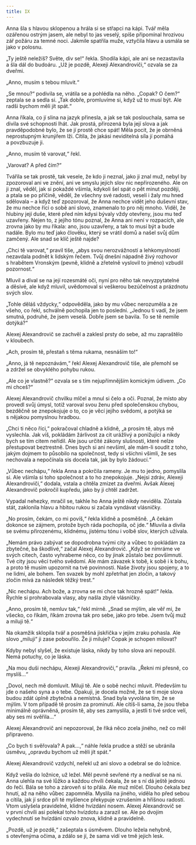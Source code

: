 ```yaml
---
title: IX
---
```


Anna šla s hlavou sklopenou a hrála si se střapci na kápi. Tvář měla ozářenou ostrým jasem, ale nebyl to jas veselý, spíše připomínal hrozivou zář požáru za temné noci. Jakmile spatřila muže, vztyčila hlavu a usmála se jako v polosnu.

„Ty ještě neležíš? Světe, div se!“ řekla. Shodila kápi, ale ani se nezastavila a šla dál do budoáru. „Už je pozdě, Alexeji Alexandroviči,“ ozvala se za dveřmi.

„Anno, musím s tebou mluvit.“

„Se mnou?“ podivila se, vrátila se a pohlédla na něho. „Copak? O čem?“ zeptala se a sedla si. „Tak dobře, promluvíme si, když už to musí být. Ale radši bychom měli jít spát.“

Anna říkala, co jí slina na jazyk přinesla, a jak se tak poslouchala, sama se divila své schopnosti lhát. Jak prostá, přirozená byla její slova a jak pravděpodobné bylo, že se jí prostě chce spát! Měla pocit, že je obrněná neprostupným krunýřem lži. Cítila, že jakási neviditelná síla jí pomáhá a povzbuzuje ji.

„Anno, musím tě varovat,“ řekl.

„Varovat? A před čím?“

Tvářila se tak prostě, tak vesele, že kdo ji neznal, jako ji znal muž, nebyl by zpozoroval ani ve znění, ani ve smyslu jejích slov nic nepřirozeného. Ale on ji znal, věděl, jak si pokaždé všimla, kdykoli šel spát o pět minut později, a ptala se po příčině, věděl, že všechny své radosti, veselí i žaly mu hned sdělovala – a když teď zpozoroval, že Anna nechce vidět jeho duševní stav, že mu nechce říci o sobě ani slovo, znamenalo to pro něj mnoho. Viděl, že hlubiny její duše, které před ním kdysi bývaly vždy otevřeny, jsou mu teď uzavřeny. Nejen to, z jejího tónu poznal, že Anna ani není v rozpacích, ale zrovna jako by mu říkala: ano, jsou uzavřeny, a tak to musí být a bude nadále. Bylo mu teď jako člověku, který se vrátil domů a našel svůj dům zamčený. Ale snad se klíč ještě najde?

„Chci tě varovat,“ pravil tiše, „abys svou nerozvážností a lehkomyslností nezavdala podnět k lidským řečem. Tvůj dnešní nápadně živý rozhovor s hrabětem Vronským (pevně, klidně a zřetelně vyslovil to jméno) vzbudil pozornost.“

Mluvil a díval se na její rozesmáté oči, nyní pro něho tak nevyzpytatelné a děsivé, ale když mluvil, uvědomoval si veškerou bezúčelnost a prázdnotu svých slov.

„Tohle děláš vždycky,“ odpověděla, jako by mu vůbec nerozuměla a ze všeho, co řekl, schválně pochopila jen to poslední. „Jednou ti vadí, že jsem smutná, podruhé, že jsem veselá. Dobře jsem se bavila. To se tě nemile dotýká?“

Alexej Alexandrovič se zachvěl a zaklesl prsty do sebe, až mu zapraštělo v kloubech.

„Ach, prosím tě, přestaň s těma rukama, nesnáším to!“

„Anno, já tě nepoznávám,“ řekl Alexej Alexandrovič tiše, ale přemohl se a zdržel se obvyklého pohybu rukou.

„Ale co je vlastně?“ ozvala se s tím nejupřímnějším komickým údivem. „Co mi chceš?“

Alexej Alexandrovič chvilku mlčel a mnul si čelo a oči. Poznal, že místo aby provedl svůj úmysl, totiž varoval svou ženu před společenskou chybou, bezděčně se znepokojuje o to, co je věcí jejího svědomí, a potýká se s nějakou pomyslnou hradbou.

„Chci ti něco říci,“ pokračoval chladně a klidně, „a prosím tě, abys mě vyslechla. Jak víš, pokládám žárlivost za cit urážlivý a ponižující a nikdy bych se tím citem neřídil. Ale jsou určité zákony slušnosti, které nelze přestupovat beztrestně. Dnes bych si ani nevšiml, ale mám-li soudit z toho, jakým dojmem to působilo na společnost, tedy si všichni všimli, že ses nechovala a nepočínala sis docela tak, jak by bylo žádoucí.“

„Vůbec nechápu,“ řekla Anna a pokrčila rameny. Je mu to jedno, pomyslila si. Ale všimla si toho společnost a to ho znepokojuje. „Nejsi zdráv, Alexeji Alexandroviči,“ dodala, vstala a chtěla zmizet za dveřmi. Avšak Alexej Alexandrovič pokročil kupředu, jako by ji chtěl zadržet.

Vypadal nehezky, mračil se, takhle ho Anna ještě nikdy neviděla. Zůstala stát, zaklonila hlavu a hbitou rukou si začala vyndávat vlásničky.

„No prosím, čekám, co mi povíš,“ řekla klidně a posměšně. „A čekám dokonce se zájmem, protože bych ráda pochopila, oč jde.“ Mluvila a divila se svému přirozenému, klidnému, jistému tónu i volbě slov, kterých užívala.

„Nemám právo zabývat se dopodrobna tvými city a vůbec to pokládám za zbytečné, ba škodlivé,“ začal Alexej Alexandrovič. „Když se nimráme ve svých citech, často vyhrabeme něco, co by jinak zůstalo bez povšimnutí. Tvé city jsou věcí tvého svědomí. Ale mám závazek k tobě, k sobě i k bohu, a proto tě musím upozornit na tvé povinnosti. Naše životy jsou spojeny, a to ne lidmi, ale bohem. Ten svazek by mohl zpřetrhat jen zločin, a takový zločin mívá za následek těžký trest.“

„Nic nechápu. Ach bože, a zrovna se mi chce tak hrozně spát!“ řekla. Rychle si prohrabovala vlasy, aby našla zbylé vlásničky.

„Anno, prosím tě, nemluv tak,“ řekl mírně. „Snad se mýlím, ale věř mi, že všecko, co říkám, říkám zrovna tak pro sebe, jako pro tebe. Jsem tvůj muž a miluji tě.“

Na okamžik sklopila tvář a posměšná jiskřička v jejím zraku pohasla. Ale slovo „miluji“ ji zase pobouřilo. Že ji miluje? Copak je schopen milovat?

Kdyby nebyl slyšel, že existuje láska, nikdy by toho slova ani nepoužil. Nemá potuchy, co je láska.

„Na mou duši nechápu, Alexeji Alexandroviči,“ pravila. „Řekni mi přesně, co myslíš…“

„Dovol, nech mě domluvit. Miluji tě. Ale o sobě nechci mluvit. Především tu jde o našeho syna a o tebe. Opakuji, je docela možné, že se ti moje slova budou zdát úplně zbytečná a nemístná. Snad byla vyvolána tím, že se mýlím. V tom případě tě prosím za prominutí. Ale cítíš-li sama, že jsou třeba minimálně oprávněná, prosím tě, aby ses zamyslila, a jestli ti tvé srdce velí, aby ses mi svěřila…“

Alexej Alexandrovič ani nepozoroval, že říká něco zcela jiného, než co měl připraveno.

„Co bych ti svěřovala? A pak…,“ náhle řekla prudce a stěží se ubránila úsměvu, „opravdu bychom už měli jít spát.“

Alexej Alexandrovič vzdychl, neřekl už ani slovo a odebral se do ložnice.

Když vešla do ložnice, už ležel. Měl pevně sevřené rty a nedíval se na ni. Anna ulehla na své lůžko a každou chvíli čekala, že se s ní dá ještě jednou do řeči. Bála se toho a zároveň si to přála. Ale muž mlčel. Dlouho čekala bez hnutí, až na něho vůbec zapomněla. Myslila na jiného, viděla ho před sebou a cítila, jak jí srdce při té myšlence překypuje vzrušením a hříšnou radostí. Vtom uslyšela pravidelné, klidné hvízdání nosem. Alexej Alexandrovič se v první chvíli asi polekal toho hvízdotu a zarazil se. Ale po dvojím vydechnutí se hvízdání ozvalo znova, klidně a pravidelně.

„Pozdě, už je pozdě,“ zašeptala s úsměvem. Dlouho ležela nehybně, s otevřenýma očima, a zdálo se jí, že sama vidí ve tmě jejich lesk.
